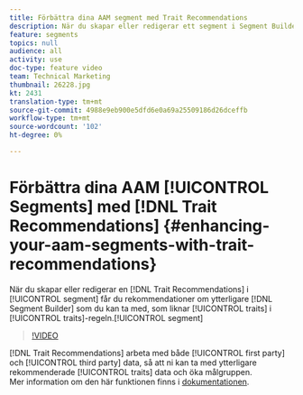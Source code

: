 ```yaml
---
title: Förbättra dina AAM segment med Trait Recommendations
description: När du skapar eller redigerar ett segment i Segment Builder med Trait Recommendations får du rekommendationer om ytterligare egenskaper som du kan inkludera, som liknar egenskaperna i segmentregeln.
feature: segments
topics: null
audience: all
activity: use
doc-type: feature video
team: Technical Marketing
thumbnail: 26228.jpg
kt: 2431
translation-type: tm+mt
source-git-commit: 4988e9eb900e5dfd6e0a69a25509186d26dceffb
workflow-type: tm+mt
source-wordcount: '102'
ht-degree: 0%

---
```



# Förbättra dina AAM [!UICONTROL Segments] med [!DNL Trait Recommendations] {#enhancing-your-aam-segments-with-trait-recommendations}

När du skapar eller redigerar en [!DNL Trait Recommendations] i [!UICONTROL segment] får du rekommendationer om ytterligare [!DNL Segment Builder] som du kan ta med, som liknar [!UICONTROL traits] i [!UICONTROL traits]-regeln.[!UICONTROL segment]

>[!VIDEO](https://video.tv.adobe.com/v/26228/?quality=12)

[!DNL Trait Recommendations] arbeta med både  [!UICONTROL first party] och  [!UICONTROL third party] data, så att ni kan ta med ytterligare rekommenderade  [!UICONTROL traits] data och öka målgruppen.\
Mer information om den här funktionen finns i [dokumentationen](https://experiencecloud.adobe.com/resources/help/en_US/aam/trait-recommendations.html).